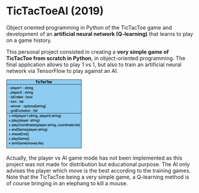 # TicTacToeAI (2019)
Object oriented programming in Python of the TicTacToe game and development of an <b>artificial neural network (Q-learning)</b> that learns to play on a game history.

This personal project consisted in creating a <b>very simple game of TicTacToe from scratch in Python</b>, in object-oriented programming. The final application allows to play 1 vs 1, but also to train an artificial neural network via TensorFlow to play against an AI. 

<img src="https://github.com/vkhamesi/TicTacToeAI/blob/main/diagram.png" width="40%">

Actually, the player vs AI game mode has not been implemented as this project was not made for distribution but educational purpose. The AI only advises the player which move is the best according to the training games. Note that the TicTacToe being a very simple game, a Q-learning method is of course bringing in an elephang to kill a mouse.
